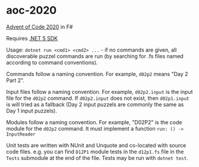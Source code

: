 # aoc-2020
[Advent of Code 2020](https://adventofcode.com/2020) in F#

Requires [.NET 5 SDK](https://dotnet.microsoft.com/download/dotnet/5.0)

Usage: `dotnet run <cmd1> <cmd2> ...` - if no commands are given, all discoverable puzzel commands are run (by searching for .fs files named according to command conventions).

Commands follow a naming convention. For example, `d02p2` means "Day 2 Part 2".

Input files follow a naming convention. For example, `d02p2.input` is the input file for the `d02p2` command. If `d02p2.input` does not exist, then `d02p1.input` is will tried as a fallback (Day 2 input puzzels are commonly the same as Day 1 input puzzels).

Modules follow a naming convention. For example, "D02P2" is the code module for the `d02p2` command. It must implement a function `run: () -> InputReader`

Unit tests are written with NUnit and Unquote and co-located with source code files. e.g. you can find `D12P1` module tests in the `d12p1.fs` file in the `Tests` submodule at the end of the file. Tests may be run with `dotnet test`.
